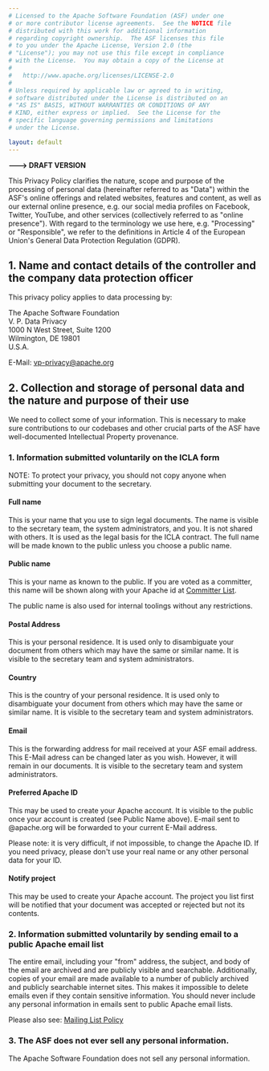 ```yaml
---
# Licensed to the Apache Software Foundation (ASF) under one
# or more contributor license agreements.  See the NOTICE file
# distributed with this work for additional information
# regarding copyright ownership.  The ASF licenses this file
# to you under the Apache License, Version 2.0 (the
# "License"); you may not use this file except in compliance
# with the License.  You may obtain a copy of the License at
#
#   http://www.apache.org/licenses/LICENSE-2.0
#
# Unless required by applicable law or agreed to in writing,
# software distributed under the License is distributed on an
# "AS IS" BASIS, WITHOUT WARRANTIES OR CONDITIONS OF ANY
# KIND, either express or implied.  See the License for the
# specific language governing permissions and limitations
# under the License.

layout: default
---
```


**---> DRAFT VERSION**


This Privacy Policy clarifies the nature, scope and purpose of the processing of personal data
(hereinafter referred to as "Data") within the ASF's online offerings and related websites, features
and content, as well as our external online presence, e.g. our social media profiles on Facebook, Twitter, YouTube, and other services
(collectively referred to as "online presence").
With regard to the terminology we use here, e.g. "Processing" or "Responsible",
we refer to the definitions in Article 4 of the European Union's General Data Protection Regulation (GDPR).

## 1.  Name and contact details of the controller and the company data protection officer

This privacy policy applies to data processing by:   

The Apache Software Foundation  
V. P. Data Privacy  
1000 N West Street, Suite 1200  
Wilmington, DE  19801  
U.S.A.  

E-Mail: vp-privacy@apache.org

##  2. Collection and storage of personal data and the nature and purpose of their use

We need to collect some of your information. This is necessary to 
make sure contributions to our codebases and other crucial parts of the ASF 
have well-documented Intellectual Property provenance.

### 1. Information submitted voluntarily on the ICLA form

NOTE: To protect your privacy, you should not copy anyone when submitting your document
to the secretary.

#### Full name

This is your name that you use to sign legal documents. The name is 
visible to the secretary team, the system administrators, and you. 
It is not shared with others. It is used as the legal basis for the ICLA contract.
The full name will be made known to the public unless you choose a public name.

#### Public name

This is your name as known to the public. If you are voted as a committer, this name will 
be shown along with your Apache id at [Committer List](https://people.apache.org/committer-index.html).

The public name is also used for internal toolings without any restrictions.

#### Postal Address

This is your personal residence. It is used only to disambiguate your document from 
others which may have the same or similar name. It is visible to the secretary team 
and system administrators.

#### Country

This is the country of your personal residence. It is used only to disambiguate 
your document from others which may have the same or similar name. It is visible 
to the secretary team and system administrators.

#### Email

This is the forwarding address for mail received at your ASF email address. 
This E-Mail adress can be changed later as you wish. However, it will remain in our documents.
It is visible to the secretary team and system administrators.

#### Preferred Apache ID

This may be used to create your Apache account. It is visible to the public 
once your account is created (see Public Name above). E-mail sent to <id>@apache.org
will be forwarded to your current E-Mail address.

Please note: it is very difficult, if not impossible, to change the Apache ID. If you need
privacy, please don't use your real name or any other personal data for your ID.

#### Notify project

This may be used to create your Apache account. The project you list first
will be notified that your document was accepted or rejected but not its contents.

### 2. Information submitted voluntarily by sending email to a public Apache email list

The entire email, including your "from" address, the subject, and body of the email 
are archived and are publicly visible and searchable. Additionally, copies of your email 
are made available to a number of publicly archived and publicly searchable internet sites.
This makes it impossible to delete emails even if they contain sensitive information.
You should never include any personal information in emails sent to public Apache email lists.

Please also see: [Mailing List Policy](/policies/mailinglist-policy.html)

### 3. The ASF does not ever sell any personal information.

The Apache Software Foundation does not sell any personal information.
